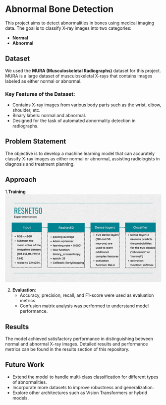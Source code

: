 # Abnormal Bone Detection

This project aims to detect abnormalities in bones using medical imaging data. The goal is to classify X-ray images into two categories:
- **Normal**
- **Abnormal**

## Dataset
We used the **MURA (Musculoskeletal Radiographs)** dataset for this project. MURA is a large dataset of musculoskeletal X-rays that contains images labeled as either normal or abnormal.

### Key Features of the Dataset:
- Contains X-ray images from various body parts such as the wrist, elbow, shoulder, etc.
- Binary labels: normal and abnormal.
- Designed for the task of automated abnormality detection in radiographs.

## Problem Statement
The objective is to develop a machine learning model that can accurately classify X-ray images as either normal or abnormal, assisting radiologists in diagnosis and treatment planning.

## Approach
1.**Training**
   ![Model Architecture](bone_detection.png)


2. **Evaluation**:
   - Accuracy, precision, recall, and F1-score were used as evaluation metrics.
   - Confusion matrix analysis was performed to understand model performance.

## Results
The model achieved satisfactory performance in distinguishing between normal and abnormal X-ray images. Detailed results and performance metrics can be found in the results section of this repository.

## Future Work
- Extend the model to handle multi-class classification for different types of abnormalities.
- Incorporate more datasets to improve robustness and generalization.
- Explore other architectures such as Vision Transformers or hybrid models.


